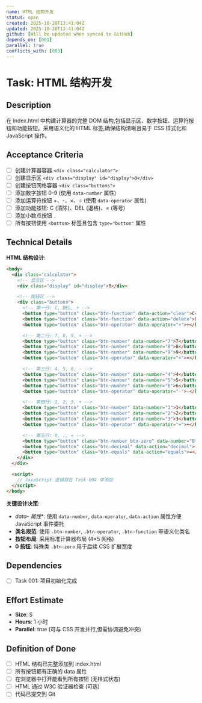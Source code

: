 ```yaml
---
name: HTML 结构开发
status: open
created: 2025-10-20T13:41:04Z
updated: 2025-10-20T13:41:04Z
github: [Will be updated when synced to GitHub]
depends_on: [001]
parallel: true
conflicts_with: [003]
---
```


# Task: HTML 结构开发

## Description

在 index.html 中构建计算器的完整 DOM 结构,包括显示区、数字按钮、运算符按钮和功能按钮。采用语义化的 HTML 标签,确保结构清晰且易于 CSS 样式化和 JavaScript 操作。

## Acceptance Criteria

- [ ] 创建计算器容器 `<div class="calculator">`
- [ ] 创建显示区 `<div class="display" id="display">0</div>`
- [ ] 创建按钮网格容器 `<div class="buttons">`
- [ ] 添加数字按钮 0-9 (使用 `data-number` 属性)
- [ ] 添加运算符按钮 +、-、×、÷ (使用 `data-operator` 属性)
- [ ] 添加功能按钮: C (清除)、DEL (退格)、= (等号)
- [ ] 添加小数点按钮 `.`
- [ ] 所有按钮使用 `<button>` 标签且包含 `type="button"` 属性

## Technical Details

**HTML 结构设计**:
```html
<body>
  <div class="calculator">
    <!-- 显示区 -->
    <div class="display" id="display">0</div>

    <!-- 按钮区 -->
    <div class="buttons">
      <!-- 第一行: C, DEL, ÷ -->
      <button type="button" class="btn-function" data-action="clear">C</button>
      <button type="button" class="btn-function" data-action="delete">DEL</button>
      <button type="button" class="btn-operator" data-operator="÷">÷</button>

      <!-- 第二行: 7, 8, 9, × -->
      <button type="button" class="btn-number" data-number="7">7</button>
      <button type="button" class="btn-number" data-number="8">8</button>
      <button type="button" class="btn-number" data-number="9">9</button>
      <button type="button" class="btn-operator" data-operator="×">×</button>

      <!-- 第三行: 4, 5, 6, - -->
      <button type="button" class="btn-number" data-number="4">4</button>
      <button type="button" class="btn-number" data-number="5">5</button>
      <button type="button" class="btn-number" data-number="6">6</button>
      <button type="button" class="btn-operator" data-operator="-">-</button>

      <!-- 第四行: 1, 2, 3, + -->
      <button type="button" class="btn-number" data-number="1">1</button>
      <button type="button" class="btn-number" data-number="2">2</button>
      <button type="button" class="btn-number" data-number="3">3</button>
      <button type="button" class="btn-operator" data-operator="+">+</button>

      <!-- 第五行: 0, ., = -->
      <button type="button" class="btn-number btn-zero" data-number="0">0</button>
      <button type="button" class="btn-decimal" data-action="decimal">.</button>
      <button type="button" class="btn-equals" data-action="equals">=</button>
    </div>
  </div>

  <script>
    // JavaScript 逻辑将在 Task 004 中添加
  </script>
</body>
```

**关键设计决策**:
- **data-* 属性**: 使用 `data-number`, `data-operator`, `data-action` 属性方便 JavaScript 事件委托
- **类名规范**: 使用 `.btn-number`, `.btn-operator`, `.btn-function` 等语义化类名
- **按钮布局**: 采用标准计算器布局 (4×5 网格)
- **0 按钮**: 特殊类 `.btn-zero` 用于后续 CSS 扩展宽度

## Dependencies

- [ ] Task 001: 项目初始化完成

## Effort Estimate

- **Size**: S
- **Hours**: 1 小时
- **Parallel**: true (可与 CSS 开发并行,但需协调避免冲突)

## Definition of Done

- [ ] HTML 结构已完整添加到 index.html
- [ ] 所有按钮都有正确的 data 属性
- [ ] 在浏览器中打开能看到所有按钮 (无样式状态)
- [ ] HTML 通过 W3C 验证器检查 (可选)
- [ ] 代码已提交到 Git
